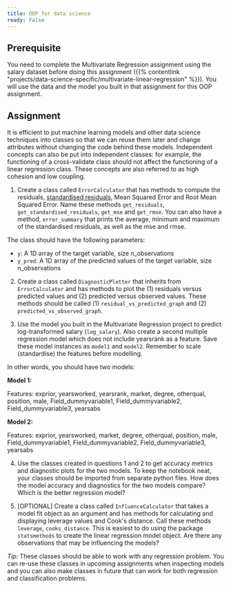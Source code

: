 ```yaml
---
title: OOP for data science
ready: False
---
```


## Prerequisite

You need to complete the Multivariate Regression assignment using the salary dataset before doing this assignment ({{% contentlink "projects/data-science-specific/multivariate-linear-regression" %}}). You will use the data and the model you built in that assignment for this OOP assignment.

## Assignment
It is efficient to put machine learning models and other data science techniques into classes so that we can reuse them later and change attributes without changing the code behind these models. Independent concepts can also be put into independent classes: for example, the functioning of a cross-validate class should not affect the functioning of a linear regression class. These concepts are also referred to as high cohesion and low coupling.

1. Create a class called `ErrorCalculator` that has methods to compute the residuals, [standardised residuals](https://www.isixsigma.com/dictionary/standardized-residual/), Mean Squared Error and Root Mean Squared Error. Name these methods `get_residuals`, `get_standardised_residuals`, `get_mse` and `get_rmse`. You can also have a method, `error_summary` that prints the average, minimum and maximum of the standardised residuals, as well as the mse and rmse.

The class should have the following parameters:

- `y`: A 1D array of the target variable, size n_observations
- `y_pred`: A 1D array of the predicted values of the target variable, size n_observations

2. Create a  class called `DiagnosticPlotter` that inherits from `ErrorCalculator` and has methods to plot the (1) residuals versus predicted values and (2) predicted versus observed values. These methods should be called (1) `residual_vs_predicted_graph` and (2) `predicted_vs_observed_graph`.

3. Use the model you built in the Multivariate Regression project to predict log-transformed salary (`log_salary`). Also create a second multiple regression model which does not include yearsrank as a feature. Save these model instances as `model1` and `model2`. Remember to scale (standardise) the features before modelling.

In other words, you should have two models:

**Model 1:**

Features: exprior, yearsworked, yearsrank,  market, degree,  otherqual,  position,  male,  Field_dummyvariable1,  Field_dummyvariable2, Field_dummyvariable3,	yearsabs

**Model 2:**

Features: exprior,	yearsworked,  market,  degree,  otherqual,  position,  male,  Field_dummyvariable1, Field_dummyvariable2, Field_dummyvariable3, yearsabs

4. Use the classes created in questions 1 and 2 to get accuracy metrics and diagnostic plots for the two models. To keep the notebook neat, your classes should be imported from separate python files.
How does the model accuracy and diagnostics for the two models compare? Which is the better regression model?

5. [OPTIONAL] Create a class called `InfluenceCalculator` that takes a model fit object as an argument and has methods for calculating and displaying leverage values and Cook's distance. Call these methods `leverage`, `cooks_distance`. This is easiest to do using the package `statsmethods` to create the linear regression model object. Are there any observations that may be influencing the models?

*Tip:* These classes should be able to work with any regression problem. You can re-use these classes in upcoming assignments when inspecting models and you can also make classes in future that can work for both regression and classification problems.
